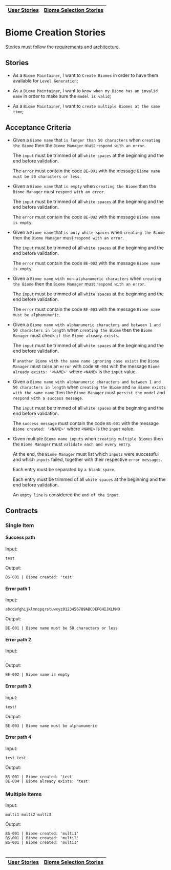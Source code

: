 | [User Stories](../README.md) | [Biome Selection Stories](selection.md) |
| ---------------------------- | --------------------------------------- |

# Biome Creation Stories

Stories must follow the [requirements](../../requirements/definitions/biome_definition.md) and [architecture](../../architecture/README.md).

## Stories

- As a `Biome Maintainer`, I want to `Create Biomes` in order to have them available for `Level Generation`;

- As a `Biome Maintainer`, I want to `know when my Biome has an invalid name` in order to make sure the `model is valid`;

- As a `Biome Maintainer`, I want to `create multiple Biomes at the same time`;

## Acceptance Criteria

- Given a `Biome name` that `is longer than 50 characters` when `creating the Biome` then the `Biome Manager` must `respond with an error`.

  The `input` must be trimmed of all `white spaces` at the beginning and the end before validation.

  The `error` must contain the code `BE-001` with the message `Biome name must be 50 characters or less`.

- Given a `Biome name` that `is empty` when `creating the Biome` then the `Biome Manager` must `respond with an error`.

  The `input` must be trimmed of all `white spaces` at the beginning and the end before validation.

  The `error` must contain the code `BE-002` with the message `Biome name is empty`.

- Given a `Biome name` that `is only white spaces` when `creating the Biome` then the `Biome Manager` must `respond with an error`.

  The `input` must be trimmed of all `white spaces` at the beginning and the end before validation.

  The `error` must contain the code `BE-002` with the message `Biome name is empty`.

- Given a `Biome name with non-alphanumeric characters` when `creating the Biome` then the `Biome Manager` must `respond with an error`.

  The `input` must be trimmed of all `white spaces` at the beginning and the end before validation.

  The `error` must contain the code `BE-003` with the message `Biome name must be alphanumeric`.

- Given a `Biome name with alphanumeric characters and between 1 and 50 characters in length` when `creating the Biome` then the `Biome Manager` must check `if the Biome already exists`.

  The `input` must be trimmed of all `white spaces` at the beginning and the end before validation.

  If `another Biome with the same name ignoring case exists` the `Biome Manager` must raise an `error` with code `BE-004` with the message `Biome already exists: '<NAME>'` where `<NAME>` is the `input` value.

- Given a `Biome name with alphanumeric characters and between 1 and 50 characters in length` when `creating the Biome` and `no Biome exists with the same name` then the `Biome Manager` must `persist the model` and `respond with a success message`.

  The `input` must be trimmed of all `white spaces` at the beginning and the end before validation.

  The `success message` must contain the code `BS-001` with the message `Biome created: '<NAME>'` where `<NAME>` is the `input` value.

- Given multiple `Biome name inputs` when `creating multiple Biomes` then the `Biome Manager` must `validate each and every entry`.

  At the end, the `Biome Manager` must list which `inputs` were successful and which `inputs` failed, together with their respective `error messages`.

  Each entry must be separated by `a blank space`.

  Each entry must be trimmed of all `white spaces` at the beginning and the end before validation.

  An `empty line` is considered the `end of the input`.

## Contracts

### Single Item

#### Success path
Input:
```
test
```

Output:
```
BS-001 | Biome created: 'test'
```

#### Error path 1
Input:
```
abcdefghijklmnopqrstuwxyz0123456789ABCDEFGHIJKLMNO
```

Output:
```
BE-001 | Biome name must be 50 characters or less
```

#### Error path 2
Input:
```

```

Output:
```
BE-002 | Biome name is empty
```

#### Error path 3
Input:
```
test!
```

Output:
```
BE-003 | Biome name must be alphanumeric
```

#### Error path 4
Input:
```
test test
```

Output:
```
BS-001 | Biome created: 'test'
BE-004 | Biome already exists: 'test'
```

### Multiple Items

Input:
```
multi1 multi2 multi3
```

Output:
```
BS-001 | Biome created: 'multi1'
BS-001 | Biome created: 'multi2'
BS-001 | Biome created: 'multi3'
```

#

| [User Stories](../README.md) | [Biome Selection Stories](selection.md) |
| ---------------------------- | --------------------------------------- |
